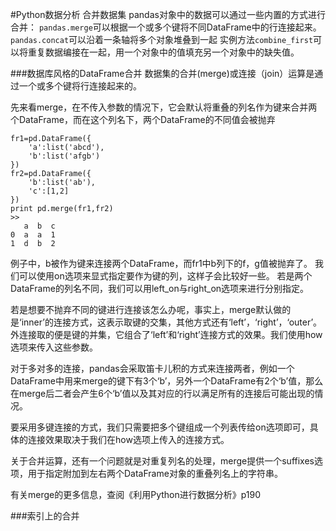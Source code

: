 #Python数据分析 合并数据集
pandas对象中的数据可以通过一些内置的方式进行合并：
`pandas.merge`可以根据一个或多个键将不同DataFrame中的行连接起来。
`pandas.concat`可以沿着一条轴将多个对象堆叠到一起
实例方法`combine_first`可以将重复数据编接在一起，用一个对象中的值填充另一个对象中的缺失值。

###数据库风格的DataFrame合并
数据集的合并(merge)或连接（join）运算是通过一个或多个键将行连接起来的。

先来看merge，在不传入参数的情况下，它会默认将重叠的列名作为键来合并两个DataFrame，而在这个列名下，两个DataFrame的不同值会被抛弃
```
fr1=pd.DataFrame({
    'a':list('abcd'),
    'b':list('afgb')
})
fr2=pd.DataFrame({
    'b':list('ab'),
    'c':[1,2]
})
print pd.merge(fr1,fr2)
>>
   a  b  c
0  a  a  1
1  d  b  2
```
例子中，b被作为键来连接两个DataFrame，而fr1中b列下的f，g值被抛弃了。
我们可以使用on选项来显式指定要作为键的列，这样子会比较好一些。
若是两个DataFrame的列名不同，我们可以用left_on与right_on选项来进行分别指定。

若是想要不抛弃不同的键进行连接该怎么办呢，事实上，merge默认做的是‘inner’的连接方式，这表示取键的交集，其他方式还有‘left’，‘right’，‘outer’。外连接取的便是键的并集，它组合了‘left’和‘right’连接方式的效果。我们使用how选项来传入这些参数。

对于多对多的连接，pandas会采取笛卡儿积的方式来连接两者，例如一个DataFrame中用来merge的键下有3个‘b’，另外一个DataFrame有2个‘b’值，那么在merge后二者会产生6个‘b’值以及其对应的行以满足所有的连接后可能出现的情况。

要采用多键连接的方式，我们只需要把多个键组成一个列表传给on选项即可，具体的连接效果取决于我们在how选项上传入的连接方式。

关于合并运算，还有一个问题就是对重复列名的处理，merge提供一个suffixes选项，用于指定附加到左右两个DataFrame对象的重叠列名上的字符串。

有关merge的更多信息，查阅《利用Python进行数据分析》p190

###索引上的合并

